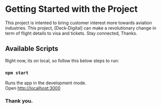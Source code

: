 # Getting Started with the Project

This project is intented to bring customer interest more towards aviation industries. This project, [Deck-Digital] can make  a revolutionary change in term of flight details to visa and tickets. Stay connected, Thanks.

## Available Scripts

Right now, its on local, so follow this below steps to run:

### `npm start`

Runs the app in the development mode.\
Open [http://localhost:3000](http://localhost:3000)


### Thank you.
